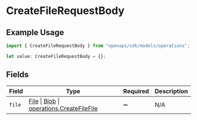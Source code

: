 # CreateFileRequestBody

## Example Usage

```typescript
import { CreateFileRequestBody } from "openapi/sdk/models/operations";

let value: CreateFileRequestBody = {};
```

## Fields

| Field                                                                                                                                                                                                         | Type                                                                                                                                                                                                          | Required                                                                                                                                                                                                      | Description                                                                                                                                                                                                   |
| ------------------------------------------------------------------------------------------------------------------------------------------------------------------------------------------------------------- | ------------------------------------------------------------------------------------------------------------------------------------------------------------------------------------------------------------- | ------------------------------------------------------------------------------------------------------------------------------------------------------------------------------------------------------------- | ------------------------------------------------------------------------------------------------------------------------------------------------------------------------------------------------------------- |
| `file`                                                                                                                                                                                                        | [File](https://developer.mozilla.org/en-US/docs/Web/API/File) \| [Blob](https://developer.mozilla.org/en-US/docs/Web/API/Blob) \| [operations.CreateFileFile](../../../sdk/models/operations/createfilefile.md) | :heavy_minus_sign:                                                                                                                                                                                            | N/A                                                                                                                                                                                                           |